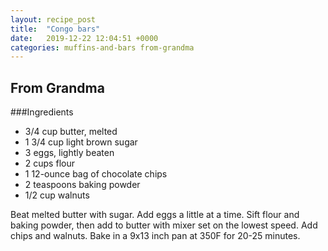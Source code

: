```yaml
---
layout: recipe_post
title:  "Congo bars"
date:   2019-12-22 12:04:51 +0000
categories: muffins-and-bars from-grandma
---
```


## From Grandma
###Ingredients
* 3/4 cup butter, melted
* 1 3/4 cup light brown sugar
* 3 eggs, lightly beaten
* 2 cups flour
* 1 12-ounce bag of chocolate chips
* 2 teaspoons baking powder
* 1/2 cup walnuts


Beat melted butter with sugar. Add eggs a little at a time. Sift flour and baking powder, then add to butter with mixer set on the lowest speed. Add chips and walnuts. Bake in a 9x13 inch pan at 350F for 20-25 minutes.
